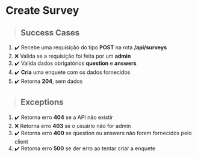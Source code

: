 # Create Survey

> ## Success Cases

1. :heavy_check_mark: Recebe uma requisição do tipo **POST** na rota **/api/surveys**
2. :x: Valida se a requisição foi feita por um **admin**
3. :heavy_check_mark: Valida dados obrigatórios **question** e **answers**
4. :heavy_check_mark: **Cria** uma enquete com os dados fornecidos
5. :heavy_check_mark: Retorna **204**, sem dados

> ## Exceptions

1. :heavy_check_mark: Retorna erro **404** se a API não existir
2. :x: Retorna erro **403** se o usuário não for admin
3. :heavy_check_mark: Retorna erro **400** se question ou answers não forem fornecidos pelo client
4. :heavy_check_mark: Retorna erro **500** se der erro ao tentar criar a enquete